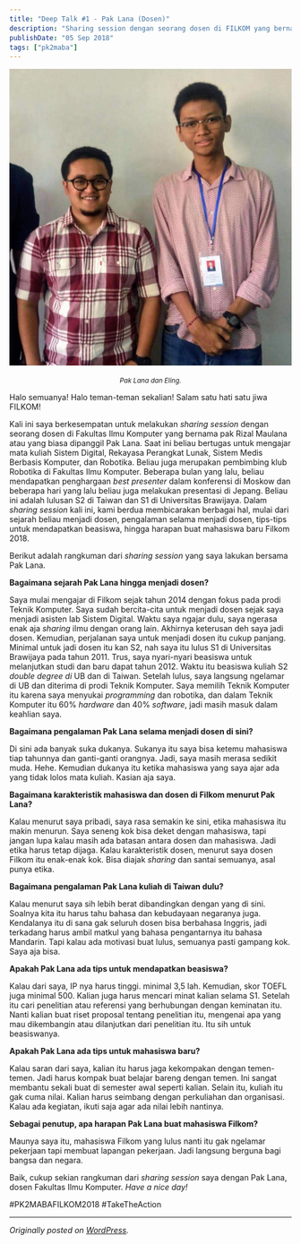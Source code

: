 ```yaml
---
title: "Deep Talk #1 - Pak Lana (Dosen)"
description: "Sharing session dengan seorang dosen di FILKOM yang bernama pak Rizal Maulana atau yang biasa dipanggil Pak Lana."
publishDate: "05 Sep 2018"
tags: ["pk2maba"]
---
```


![Pak Lana dan Eling.](cover.jpg)

<center><i><small>Pak Lana dan Eling.</small></i></center>

Halo semuanya! Halo teman-teman sekalian! Salam satu hati satu jiwa FILKOM!

Kali ini saya berkesempatan untuk melakukan _sharing session_ dengan seorang dosen di Fakultas Ilmu Komputer yang bernama pak Rizal Maulana atau yang biasa dipanggil Pak Lana. Saat ini beliau bertugas untuk mengajar mata kuliah Sistem Digital, Rekayasa Perangkat Lunak, Sistem Medis Berbasis Komputer, dan Robotika. Beliau juga merupakan pembimbing klub Robotika di Fakultas Ilmu Komputer. Beberapa bulan yang lalu, beliau mendapatkan penghargaan _best presenter_ dalam konferensi di Moskow dan beberapa hari yang lalu beliau juga melakukan presentasi di Jepang. Beliau ini adalah lulusan S2 di Taiwan dan S1 di Universitas Brawijaya. Dalam _sharing session_ kali ini, kami berdua membicarakan berbagai hal, mulai dari sejarah beliau menjadi dosen, pengalaman selama menjadi dosen, tips-tips untuk mendapatkan beasiswa, hingga harapan buat mahasiswa baru Filkom 2018.

Berikut adalah rangkuman dari _sharing session_ yang saya lakukan bersama Pak Lana.

**Bagaimana sejarah Pak Lana hingga menjadi dosen?**

Saya mulai mengajar di Filkom sejak tahun 2014 dengan fokus pada prodi Teknik Komputer. Saya sudah bercita-cita untuk menjadi dosen sejak saya menjadi asisten lab Sistem Digital. Waktu saya ngajar dulu, saya ngerasa enak aja _sharing_ ilmu dengan orang lain. Akhirnya keterusan deh saya jadi dosen. Kemudian, perjalanan saya untuk menjadi dosen itu cukup panjang. Minimal untuk jadi dosen itu kan S2, nah saya itu lulus S1 di Universitas Brawijaya pada tahun 2011. Trus, saya nyari-nyari beasiswa untuk melanjutkan studi dan baru dapat tahun 2012. Waktu itu beasiswa kuliah S2 _double degree di_ UB dan di Taiwan. Setelah lulus, saya langsung ngelamar di UB dan diterima di prodi Teknik Komputer. Saya memilih Teknik Komputer itu karena saya menyukai _programming_ dan robotika, dan dalam Teknik Komputer itu 60% _hardware_ dan 40% _software_, jadi masih masuk dalam keahlian saya.

**Bagaimana pengalaman Pak Lana selama menjadi dosen di sini?**

Di sini ada banyak suka dukanya. Sukanya itu saya bisa ketemu mahasiswa tiap tahunnya dan ganti-ganti orangnya. Jadi, saya masih merasa sedikit muda. Hehe. Kemudian dukanya itu ketika mahasiswa yang saya ajar ada yang tidak lolos mata kuliah. Kasian aja saya.

**Bagaimana karakteristik mahasiswa dan dosen di Filkom menurut Pak Lana?**

Kalau menurut saya pribadi, saya rasa semakin ke sini, etika mahasiswa itu makin menurun. Saya seneng kok bisa deket dengan mahasiswa, tapi jangan lupa kalau masih ada batasan antara dosen dan mahasiswa. Jadi etika harus tetap dijaga. Kalau karakteristik dosen, menurut saya dosen Filkom itu enak-enak kok. Bisa diajak _sharing_ dan santai semuanya, asal punya etika.

**Bagaimana pengalaman Pak Lana kuliah di Taiwan dulu?**

Kalau menurut saya sih lebih berat dibandingkan dengan yang di sini. Soalnya kita itu harus tahu bahasa dan kebudayaan negaranya juga. Kendalanya itu di sana gak seluruh dosen bisa berbahasa Inggris, jadi terkadang harus ambil matkul yang bahasa pengantarnya itu bahasa Mandarin. Tapi kalau ada motivasi buat lulus, semuanya pasti gampang kok. Saya aja bisa.

**Apakah Pak Lana ada tips untuk mendapatkan beasiswa?**

Kalau dari saya, IP nya harus tinggi. minimal 3,5 lah. Kemudian, skor TOEFL juga minimal 500. Kalian juga harus mencari minat kalian selama S1. Setelah itu cari penelitian atau referensi yang berhubungan dengan keminatan itu. Nanti kalian buat riset proposal tentang penelitian itu, mengenai apa yang mau dikembangin atau dilanjutkan dari penelitian itu. Itu sih untuk beasiswanya.

**Apakah Pak Lana ada tips untuk mahasiswa baru?**

Kalau saran dari saya, kalian itu harus jaga kekompakan dengan temen-temen. Jadi harus kompak buat belajar bareng dengan temen. Ini sangat membantu sekali buat di semester awal seperti kalian. Selain itu, kuliah itu gak cuma nilai. Kalian harus seimbang dengan perkuliahan dan organisasi. Kalau ada kegiatan, ikuti saja agar ada nilai lebih nantinya.

**Sebagai penutup, apa harapan Pak Lana buat mahasiswa Filkom?**

Maunya saya itu, mahasiswa Filkom yang lulus nanti itu gak ngelamar pekerjaan tapi membuat lapangan pekerjaan. Jadi langsung berguna bagi bangsa dan negara.

Baik, cukup sekian rangkuman dari _sharing session_ saya dengan Pak Lana, dosen Fakultas Ilmu Komputer. _Have a nice day!_

#PK2MABAFILKOM2018
#TakeTheAction

---

_Originally posted on [WordPress](https://elingp.wordpress.com/2018/09/05/deep-talk-1/)._
